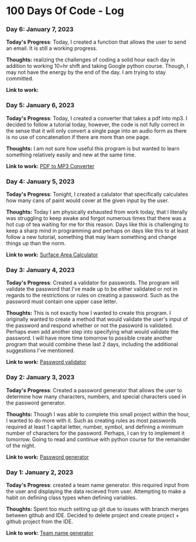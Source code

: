 # 100 Days Of Code - Log
### Day 6: January 7, 2023

**Today's Progress**: Today, I created a function that allows the user to send an email. It is still a working progress.

**Thoughts:** realizing the challenges of coding a solid hour each day in addition to working 10=hr shift and taking Google python course. Though, I may not have the energy by the end of the day. I am trying to stay committed.

**Link to work:** 

### Day 5: January 6, 2023

**Today's Progress**: Today, I created a converter that takes a pdf into mp3. I decided to follow a tutorial today, however, the code is not fully correct in the sense that it will only convert a single page into an audio form as there is no use of concatenation if there are more than one page.

**Thoughts:** I am not sure how useful this program is but wanted to learn something relatively easily and new at the same time.

**Link to work:** [PDF to MP3 Converter](https://github.com/Sara-Pak/100-days-of-Python/blob/master/day5-pdf-to-audio-file-converter.py)

### Day 4: January 5, 2023

**Today's Progress**: Tonight,  I created a calulator that specifically calculates how many cans of paint would cover at the given input by the user. 

**Thoughts:** Today I am physically exhausted from work today, that I literally was struggling to keep awake and forgot numerous times that there was a hot cup of tea waiting for me for this reason. Days like this is challenging to keep a sharp mind in programming and perhaps on days like this to at least follow a new tutorial, something that may learn something and change things up than the norm. 

**Link to work:** [Surface Area Calculator](https://github.com/Sara-Pak/100-days-of-Python/blob/master/day4-calculator.py)

### Day 3: January 4, 2023

**Today's Progress**: Created a validator for passwords. The program will validate the password that I've made up to be either validated or not in regards to the restrictions or rules on creating a password. Such as the password must contain one upper case letter.

**Thoughts:** This is not exactly how I wanted to create this program. I originally wanted to create a method that would validate the user's input of the password and respond whether or not the password is validated. Perhaps even add another step into specifying what would validate the password. I will have more time tomorrow to possible create another program that would combine these last 2 days, including the additional suggestions I've mentioned.

**Link to work:** [Password validator](https://github.com/Sara-Pak/100-days-of-Python/blob/master/day3-password-validation.py)

### Day 2: January 3, 2023

**Today's Progress**: Created a password generator that allows the user to determine how many characters, numbers, and special characters used in the password generator.

**Thoughts:** Though I was able to complete this small project within the hour, I wanted to do more with it. Such as creating rules as most passwords required at least 1 capital letter, number, symbol, and defining a minimum number of characters for the password. Perhaps, I can try to implement it tomorrow. Going to read and continue with python course for the remainder of the night.

**Link to work:** [Password generator](https://github.com/Sara-Pak/100-days-of-Python/blob/master/day2-password-generator.py)

### Day 1: January 2, 2023

**Today's Progress**: created a team name generator. this required input from the user and displaying the data recieved from user. Attempting to make a habit on defining class types when defining variables.

**Thoughts:** Spent too much setting up git due to issues with branch merges between github and IDE. Decided to delete project and create project + github project from the IDE.

**Link to work:** [Team name generator](https://github.com/Sara-Pak/100-days-of-Python/blob/master/team-name-generator.py)
